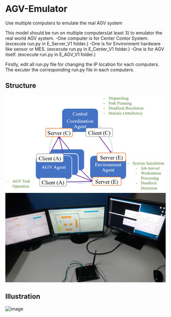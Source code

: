 # AGV-Emulator
Use multiple computers to emulate the real AGV system

This model should be run on multiple computers(at least 3) to emulator the real world AGV system.
-One computer is for Center Contor System. (excecute run.py in E_Server_V1 folder.)
-One is for Environment hardware like sensor or MES. (excecute run.py in E_Center_V1 folder.)
-One is for AGV itself. (excecute run.py in E_AGV_V1 folder.)

Firstly, edit all run.py file for changing the IP location for each computers. The excuter the corresponding run.py file in each computers.

## Structure
![image](https://github.com/arrtvv852/AGV-Emulator/blob/master/Structure.png)
![image](https://github.com/arrtvv852/AGV-Emulator/blob/master/Demonstrate.png)

## Illustration
![image](https://github.com/arrtvv852/AGV-Emulator/blob/master/Illutrastion.gif)
